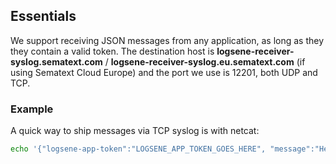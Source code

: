 ## Essentials

We support receiving JSON messages from any application, as long as they
they contain a valid token. The destination host
is **logsene-receiver-syslog.sematext.com** / **logsene-receiver-syslog.eu.sematext.com** (if using Sematext Cloud Europe) and the port we use is 12201, both UDP and TCP.

### Example

A quick way to ship messages via TCP syslog is with
netcat:

``` bash
echo '{"logsene-app-token":"LOGSENE_APP_TOKEN_GOES_HERE", "message":"Hello, Logsene!"}' | nc logsene-receiver-syslog.sematext.com 12201
```

